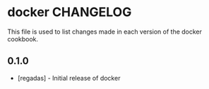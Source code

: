 docker CHANGELOG
================

This file is used to list changes made in each version of the docker cookbook.

0.1.0
-----
- [regadas] - Initial release of docker

